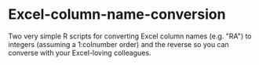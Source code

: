 # Excel-column-name-conversion
Two very simple R scripts for converting Excel column  names (e.g. "RA") to integers (assuming a 1:colnumber order) and the reverse so you can converse with your Excel-loving colleagues. 
